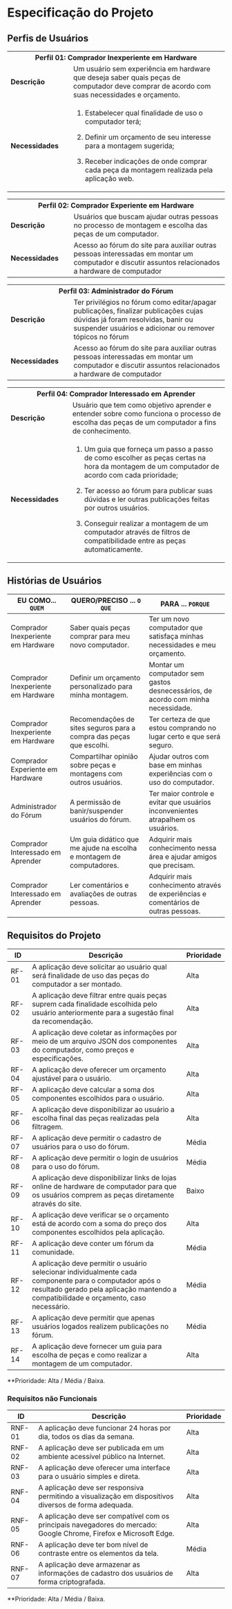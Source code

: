 # Especificação do Projeto

## Perfis de Usuários

<table>
<tbody>
<tr align=center>
<th colspan="2">Perfil 01: Comprador Inexperiente em Hardware</th>
</tr>
<tr>
<td width="150px"><b>Descrição</b></td>
<td width="600px">Um usuário sem experiência em hardware que deseja saber quais peças de computador deve comprar de acordo com suas necessidades e orçamento.</td>
</tr>
<tr>
<td><b>Necessidades</b></td>
<td>

1. Estabelecer qual finalidade de uso o computador terá;

2. Definir um orçamento de seu interesse para a montagem sugerida;

3. Receber indicações de onde comprar cada peça da montagem realizada pela aplicação web. </td>

</tr>
</tbody>
</table>
<table>
<tbody>
<tr align=center>
<th colspan="2">Perfil 02: Comprador Experiente em Hardware</th>
</tr>
<tr>
<td width="150px"><b>Descrição</b></td>
<td width="600px">Usuários que buscam ajudar outras pessoas no processo de montagem e escolha das peças de um computador.</td>
</tr>
<tr>
<td><b>Necessidades</b></td>
<td>Acesso ao fórum do site para auxiliar outras pessoas interessadas em montar um computador e discutir assuntos relacionados a hardware de computador</td>
</tr>
</tbody>
</table>
<table>
<tbody>
<tr align=center>
<th colspan="2">Perfil 03: Administrador do Fórum</th>
</tr>
<tr>
<td width="150px"><b>Descrição</b></td>
<td width="600px">Ter privilégios no fórum como editar/apagar publicações, finalizar publicações cujas dúvidas já foram resolvidas, banir ou suspender usuários e adicionar ou remover tópicos no fórum</td>
</tr>
<tr>
<td><b>Necessidades</b></td>
<td>Acesso ao fórum do site para auxiliar outras pessoas interessadas em montar um computador e discutir assuntos relacionados a hardware de computador</td>
</tr>
</tbody>
</table>
<table>
<tbody>
<tr align=center>
<th colspan="2">Perfil 04: Comprador Interessado em Aprender</th>
</tr>
<tr>
<td width="150px"><b>Descrição</b></td>
<td width="600px">Usuário que tem como objetivo aprender e entender sobre como funciona o processo de escolha das peças de um computador a fins de conhecimento.</td>
</tr>
<tr>
<td><b>Necessidades</b></td>
<td>
  
1. Um guia que forneça um passo a passo de como escolher as peças certas na hora da montagem de um computador de acordo com cada prioridade;

2. Ter acesso ao fórum para publicar suas dúvidas e ler outras publicações feitas por outros usuários.

3. Conseguir realizar a montagem de um computador através de filtros de compatibilidade entre as peças automaticamente.</td>
</tr>
</tbody>
</table>

## Histórias de Usuários

|EU COMO... `QUEM`   | QUERO/PRECISO ... `O QUE` |PARA ... `PORQUE`                 |
|--------------------|---------------------------|----------------------------------|
Comprador Inexperiente em Hardware | Saber quais peças comprar para meu novo computador. | Ter um novo computador que satisfaça minhas necessidades e meu orçamento. |
Comprador Inexperiente em Hardware | Definir um orçamento personalizado para minha montagem. | Montar um computador sem gastos desnecessários, de acordo com minha necessidade. |
Comprador Inexperiente em Hardware | Recomendações de sites seguros para a compra das peças que escolhi. | Ter certeza de que estou comprando no lugar certo e que será seguro. |
Comprador Experiente em Hardware | Compartilhar opinião sobre peças e montagens com outros usuários. | Ajudar outros com base em minhas experiências com o uso do computador. |
Administrador do Fórum | A permissão de banir/suspender usuários do fórum. | Ter maior controle e evitar que usuários inconvenientes atrapalhem os usuários. |
Comprador Interessado em Aprender | Um guia didático que me ajude na escolha e montagem de computadores. | Adquirir mais conhecimento nessa área e ajudar amigos que precisam. |
Comprador Interessado em Aprender | Ler comentários e avaliações de outras pessoas. | Adquirir mais conhecimento através de experiências e comentários de outras pessoas. |


## Requisitos do Projeto

|ID    | Descrição                | Prioridade |
|-------|---------------------------------|----|
| RF-01 |A aplicação deve solicitar ao usuário qual será finalidade de uso das peças do computador a ser montado. |Alta|
| RF-02 |A aplicação deve filtrar entre quais peças suprem cada finalidade escolhida pelo usuário anteriormente para a sugestão final da recomendação.|Alta| 
| RF-03 |A aplicação deve coletar as informações por meio de um arquivo JSON dos componentes do computador, como preços e especificações.|Alta| 
| RF-04 |A aplicação deve oferecer um orçamento ajustável para o usuário.|Alta| 
| RF-05 |A aplicação deve calcular a soma dos componentes escolhidos para o usuário.|Alta| 
| RF-06 |A aplicação deve disponibilizar ao usuário a escolha final das peças realizadas pela filtragem. |Alta| 
| RF-07 |A aplicação deve permitir o cadastro de usuários para o uso do fórum. |Média| 
| RF-08 |A aplicação deve permitir o login de usuários para o uso do fórum.|Média| 
| RF-09 |A aplicação deve disponibilizar links de lojas online de hardware de computador para que os usuários comprem as peças diretamente através do site.|Baixo| 
| RF-10 |A aplicação deve verificar se o orçamento está de acordo com a soma do preço dos componentes escolhidos pela aplicação.|Alta| 
| RF-11 |A aplicação deve conter um fórum da comunidade. |Média| 
| RF-12 |A aplicação deve permitir o usuário selecionar individualmente cada componente para o computador após o resultado gerado pela aplicação mantendo a compatibilidade e orçamento, caso necessário. |Média| 
| RF-13 |A aplicação deve permitir que apenas usuários logados realizem publicações no fórum.|Média| 
| RF-14 |A aplicação deve fornecer um guia para escolha de peças e como realizar a montagem de um computador. |Alta| 

**Prioridade: Alta / Média / Baixa. 

### Requisitos não Funcionais

|ID      | Descrição               |Prioridade |
|--------|-------------------------|----|
| RNF-01 |A aplicação deve funcionar 24 horas por dia, todos os dias da semana. |Alta| 
| RNF-02 |A aplicação deve ser publicada em um ambiente acessível público na Internet.|Alta| 
| RNF-03 |A aplicação deve oferecer uma interface para o usuário simples e direta.|Alta|
| RNF-04 |A aplicação deve ser responsiva permitindo a visualização em dispositivos diversos de forma adequada.|Alta| 
| RNF-05 |A aplicação deve ser compatível com os principais navegadores do mercado: Google Chrome, Firefox e Microsoft Edge. |Alta| 
| RNF-06 |A aplicação deve ter bom nível de contraste entre os elementos da tela.|Média| 
| RNF-07 |A aplicação deve armazenar as informações de cadastro dos usuários de forma criptografada. |Alta| 


**Prioridade: Alta / Média / Baixa. 

